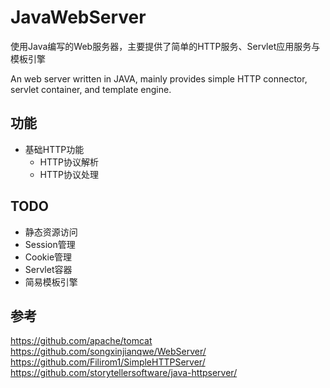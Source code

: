 # JavaWebServer

使用Java编写的Web服务器，主要提供了简单的HTTP服务、Servlet应用服务与模板引擎

An web server written in JAVA, mainly provides simple HTTP connector, servlet container,  and template engine.

## 功能

- 基础HTTP功能
  - HTTP协议解析
  - HTTP协议处理

## TODO

- 静态资源访问
- Session管理
- Cookie管理
- Servlet容器
- 简易模板引擎

## 参考

https://github.com/apache/tomcat
https://github.com/songxinjianqwe/WebServer/
https://github.com/Filirom1/SimpleHTTPServer/
https://github.com/storytellersoftware/java-httpserver/

